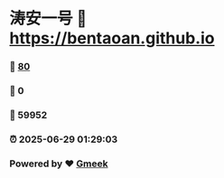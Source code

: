 # 涛安一号 :link: https://bentaoan.github.io 
### :page_facing_up: [80](https://bentaoan.github.io/tag.html) 
### :speech_balloon: 0 
### :hibiscus: 59952 
### :alarm_clock: 2025-06-29 01:29:03 
### Powered by :heart: [Gmeek](https://github.com/Meekdai/Gmeek)

